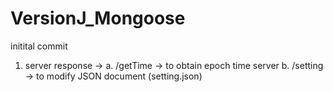 # VersionJ_Mongoose

initital commit
1. server response -> a. /getTime -> to obtain epoch time server b. /setting -> to modify JSON document (setting.json)
